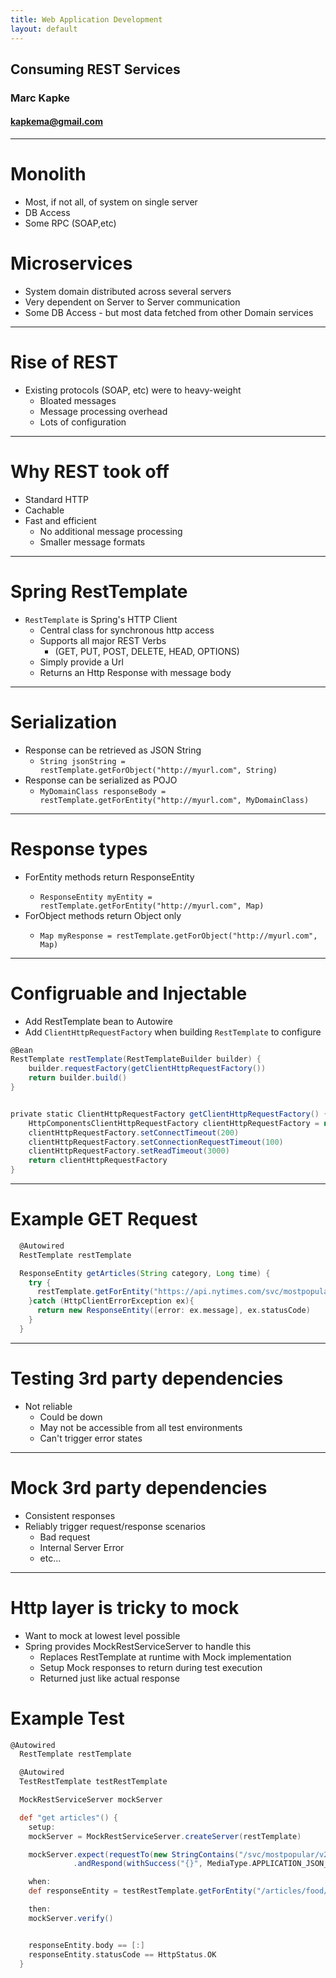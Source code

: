 ```yaml
---
title: Web Application Development
layout: default
---
```


## Consuming REST Services

### Marc Kapke

#### kapkema@gmail.com

---

# Monolith

- Most, if not all, of system on single server
- DB Access
- Some RPC (SOAP,etc)

# Microservices

- System domain distributed across several servers
- Very dependent on Server to Server communication
- Some DB Access - but most data fetched from other Domain services

---

# Rise of REST
- Existing protocols (SOAP, etc) were to heavy-weight
    - Bloated messages
    - Message processing overhead
    - Lots of configuration

---

# Why REST took off
- Standard HTTP
- Cachable
- Fast and efficient
    - No additional message processing
    - Smaller message formats

---

# Spring RestTemplate

- `RestTemplate` is Spring's HTTP Client
    - Central class for synchronous http access
    - Supports all major REST Verbs
        - (GET, PUT, POST, DELETE, HEAD, OPTIONS)
    - Simply provide a Url
    - Returns an Http Response with message body

---

# Serialization
- Response can be retrieved as JSON String
    - `String jsonString = restTemplate.getForObject("http://myurl.com", String)`
- Response can be serialized as POJO
    - `MyDomainClass responseBody = restTemplate.getForEntity("http://myurl.com", MyDomainClass)`

---

# Response types
- <verb>ForEntity methods return ResponseEntity
    - `ResponseEntity myEntity = restTemplate.getForEntity("http://myurl.com", Map)`
- <verb>ForObject methods return Object only
    - `Map myResponse = restTemplate.getForObject("http://myurl.com", Map)`

---

# Configruable and Injectable
- Add RestTemplate bean to Autowire
- Add `ClientHttpRequestFactory` when building `RestTemplate` to configure

``` groovy
@Bean
RestTemplate restTemplate(RestTemplateBuilder builder) {
    builder.requestFactory(getClientHttpRequestFactory())
    return builder.build()
}


private static ClientHttpRequestFactory getClientHttpRequestFactory() {
    HttpComponentsClientHttpRequestFactory clientHttpRequestFactory = new HttpComponentsClientHttpRequestFactory()
    clientHttpRequestFactory.setConnectTimeout(200)
    clientHttpRequestFactory.setConnectionRequestTimeout(100)
    clientHttpRequestFactory.setReadTimeout(3000)
    return clientHttpRequestFactory
}
```

---

# Example GET Request

``` groovy
  @Autowired
  RestTemplate restTemplate

  ResponseEntity getArticles(String category, Long time) {
    try {
      restTemplate.getForEntity("https://api.nytimes.com/svc/mostpopular/v2/mostviewed/${category}/${time}.json?api-key=<key>&offset=0", Map)
    }catch (HttpClientErrorException ex){
      return new ResponseEntity([error: ex.message], ex.statusCode)
    }
  }
```

---

# Testing 3rd party dependencies
- Not reliable
    - Could be down
    - May not be accessible from all test environments
    - Can't trigger error states

---

# Mock 3rd party dependencies
- Consistent responses
- Reliably trigger request/response scenarios
    - Bad request
    - Internal Server Error
    - etc...

---

# Http layer is tricky to mock
- Want to mock at lowest level possible
- Spring provides MockRestServiceServer to handle this
    - Replaces RestTemplate at runtime with Mock implementation
    - Setup Mock responses to return during test execution
    - Returned just like actual response

# Example Test

``` groovy
@Autowired
  RestTemplate restTemplate

  @Autowired
  TestRestTemplate testRestTemplate

  MockRestServiceServer mockServer

  def "get articles"() {
    setup:
    mockServer = MockRestServiceServer.createServer(restTemplate)

    mockServer.expect(requestTo(new StringContains("/svc/mostpopular/v2/mostviewed/food/1.json"))).andExpect(method(HttpMethod.GET))
              .andRespond(withSuccess("{}", MediaType.APPLICATION_JSON_UTF8))

    when:
    def responseEntity = testRestTemplate.getForEntity("/articles/food/1", Map)

    then:
    mockServer.verify()


    responseEntity.body == [:]
    responseEntity.statusCode == HttpStatus.OK
  }

```
